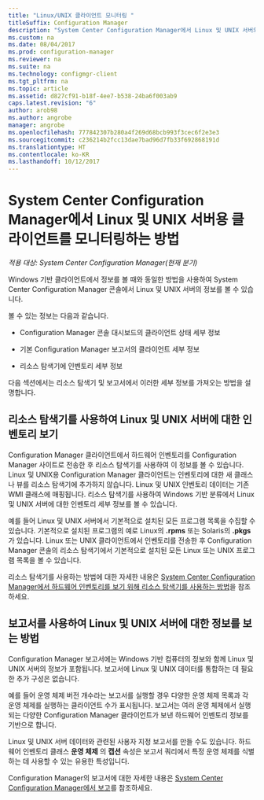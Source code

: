 ```yaml
---
title: "Linux/UNIX 클라이언트 모니터링 "
titleSuffix: Configuration Manager
description: "System Center Configuration Manager에서 Linux 및 UNIX 서버의 클라이언트 모니터링"
ms.custom: na
ms.date: 08/04/2017
ms.prod: configuration-manager
ms.reviewer: na
ms.suite: na
ms.technology: configmgr-client
ms.tgt_pltfrm: na
ms.topic: article
ms.assetid: d827cf91-b18f-4ee7-b538-24ba6f003ab9
caps.latest.revision: "6"
author: arob98
ms.author: angrobe
manager: angrobe
ms.openlocfilehash: 777842307b280a4f269d68bcb993f3cec6f2e3e3
ms.sourcegitcommit: c236214b2fcc13dae7bad96d7fb33f692868191d
ms.translationtype: HT
ms.contentlocale: ko-KR
ms.lasthandoff: 10/12/2017
---
```

# <a name="how-to-monitor-clients-for-linux-and-unix-servers-in-system-center-configuration-manager"></a>System Center Configuration Manager에서 Linux 및 UNIX 서버용 클라이언트를 모니터링하는 방법

*적용 대상: System Center Configuration Manager(현재 분기)*

Windows 기반 클라이언트에서 정보를 볼 때와 동일한 방법을 사용하여 System Center Configuration Manager 콘솔에서 Linux 및 UNIX 서버의 정보를 볼 수 있습니다.  

 볼 수 있는 정보는 다음과 같습니다.  

-   Configuration Manager 콘솔 대시보드의 클라이언트 상태 세부 정보  

-   기본 Configuration Manager 보고서의 클라이언트 세부 정보  

-   리소스 탐색기에 인벤토리 세부 정보  

 다음 섹션에서는 리소스 탐색기 및 보고서에서 이러한 세부 정보를 가져오는 방법을 설명합니다.  

##  <a name="BKMK_UseResourceExpforLnU"></a> 리소스 탐색기를 사용하여 Linux 및 UNIX 서버에 대한 인벤토리 보기  

 Configuration Manager 클라이언트에서 하드웨어 인벤토리를 Configuration Manager 사이트로 전송한 후 리소스 탐색기를 사용하여 이 정보를 볼 수 있습니다. Linux 및 UNIX용 Configuration Manager 클라이언트는 인벤토리에 대한 새 클래스나 뷰를 리소스 탐색기에 추가하지 않습니다. Linux 및 UNIX 인벤토리 데이터는 기존 WMI 클래스에 매핑됩니다. 리소스 탐색기를 사용하여 Windows 기반 분류에서 Linux 및 UNIX 서버에 대한 인벤토리 세부 정보를 볼 수 있습니다.  

 예를 들어 Linux 및 UNIX 서버에서 기본적으로 설치된 모든 프로그램 목록을 수집할 수 있습니다. 기본적으로 설치된 프로그램의 예로 Linux의 **.rpms** 또는 Solaris의 **.pkgs** 가 있습니다. Linux 또는 UNIX 클라이언트에서 인벤토리를 전송한 후 Configuration Manager 콘솔의 리소스 탐색기에서 기본적으로 설치된 모든 Linux 또는 UNIX 프로그램 목록을 볼 수 있습니다.  

 리소스 탐색기를 사용하는 방법에 대한 자세한 내용은 [System Center Configuration Manager에서 하드웨어 인벤토리를 보기 위해 리소스 탐색기를 사용하는 방법](../../../core/clients/manage/inventory/use-resource-explorer-to-view-hardware-inventory.md)을 참조하세요.  

##  <a name="BKMK_UseReportsforLnU"></a> 보고서를 사용하여 Linux 및 UNIX 서버에 대한 정보를 보는 방법  
 Configuration Manager 보고서에는 Windows 기반 컴퓨터의 정보와 함께 Linux 및 UNIX 서버의 정보가 포함됩니다. 보고서에 Linux 및 UNIX 데이터를 통합하는 데 필요한 추가 구성은 없습니다.  

 예를 들어 운영 체제 버전 개수라는 보고서를 실행할 경우 다양한 운영 체제 목록과 각 운영 체제를 실행하는 클라이언트 수가 표시됩니다. 보고서는 여러 운영 체제에서 실행되는 다양한 Configuration Manager 클라이언트가 보낸 하드웨어 인벤토리 정보를 기반으로 합니다.  

 Linux 및 UNIX 서버 데이터와 관련된 사용자 지정 보고서를 만들 수도 있습니다. 하드웨어 인벤토리 클래스 **운영 체제** 의 **캡션** 속성은 보고서 쿼리에서 특정 운영 체제를 식별하는 데 사용할 수 있는 유용한 특성입니다.  

 Configuration Manager의 보고서에 대한 자세한 내용은 [System Center Configuration Manager에서 보고](../../../core/servers/manage/reporting.md)를 참조하세요.  
